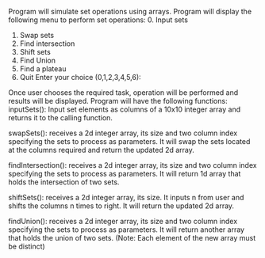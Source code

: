 Program will simulate set operations using arrays. 
Program will display the following menu to perform set operations:
0. Input sets 
1. Swap sets
2. Find intersection
3. Shift sets
4. Find Union
5. Find a plateau 
6. Quit
Enter your choice (0,1,2,3,4,5,6):

Once user chooses the required task, operation will be performed and results will be displayed. Program will have the following functions:
inputSets(): Input set elements as columns of a 10x10 integer array and returns it  to the calling function.

swapSets(): receives a 2d integer array, its size and two column index specifying the sets to process as parameters. It will swap the sets located at the columns required and return the updated 2d array.  

findIntersection(): receives a 2d integer array, its size and two column index specifying the sets to process as parameters. It will return 1d array that holds the intersection of two sets.

shiftSets(): receives a 2d integer array, its size. It inputs n from user and shifts the columns n times to right.  It will return the updated 2d array.

findUnion(): receives a 2d integer array, its size and two column index specifying the sets to process as parameters. It will return another array that holds the union of two sets. (Note: Each element of the new array must be distinct)

